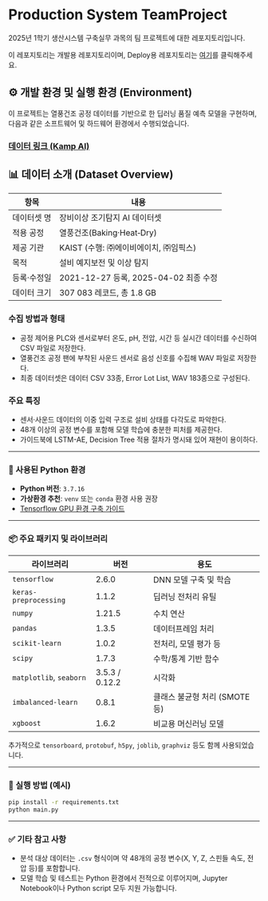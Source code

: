 # Production System TeamProject
2025년 1학기 생산시스템 구축실무 과목의 팀 프로젝트에 대한 레포지토리입니다.

이 레포지토리는 개발용 레포지토리이며, Deploy용 레포지토리는 [여기](https://github.com/Nekerworld/Production-System-Public)를 클릭해주세요.

## ⚙️ 개발 환경 및 실행 환경 (Environment)

이 프로젝트는 열풍건조 공정 데이터를 기반으로 한 딥러닝 품질 예측 모델을 구현하며, 다음과 같은 소프트웨어 및 하드웨어 환경에서 수행되었습니다.
### [데이터 링크 (Kamp AI)](https://www.kamp-ai.kr/aidataDetail?page=1&DATASET_SEQ=23)

## 📊 데이터 소개 (Dataset Overview)

| 항목     | 내용                                                    |
| ------ | ----------------------------------------------------- |
| 데이터셋 명 | 장비이상 조기탐지 AI 데이터셋                                     |
| 적용 공정  | 열풍건조(Baking·Heat‐Dry)                                 |
| 제공 기관  | KAIST (수행: ㈜에이비에이치, ㈜임픽스)                             |
| 목적     | 설비 예지보전 및 이상 탐지                                       |
| 등록·수정일 | 2021-12-27 등록, 2025-04-02 최종 수정                       |
| 데이터 크기 | 307 083 레코드, 총 1.8 GB                                 |

### 수집 방법과 형태

* 공정 제어용 PLC와 센서로부터 온도, pH, 전압, 시간 등 실시간 데이터를 수신하여 CSV 파일로 저장한다.
* 열풍건조 공정 팬에 부착된 사운드 센서로 음성 신호를 수집해 WAV 파일로 저장한다.
* 최종 데이터셋은 데이터 CSV 33종, Error Lot List, WAV 183종으로 구성된다.

### 주요 특징

* 센서·사운드 데이터의 이중 입력 구조로 설비 상태를 다각도로 파악한다.
* 48개 이상의 공정 변수를 포함해 모델 학습에 충분한 피처를 제공한다.
* 가이드북에 LSTM-AE, Decision Tree 적용 절차가 명시돼 있어 재현이 용이하다.

---

### 📌 사용된 Python 환경

* **Python 버전**: `3.7.16`
* **가상환경 추천**: `venv` 또는 `conda` 환경 사용 권장
* [Tensorflow GPU 환경 구축 가이드](https://youtu.be/M4urbN0fPyM?list=FLymXUrZPMX6J6TBv0ytj4jA)

---

### 📦 주요 패키지 및 라이브러리

| 라이브러리                   | 버전             | 용도                   |
| ----------------------- | -------------- | -------------------- |
| `tensorflow`            | 2.6.0          | DNN 모델 구축 및 학습       |
| `keras-preprocessing`   | 1.1.2          | 딥러닝 전처리 유틸           |
| `numpy`                 | 1.21.5         | 수치 연산                |
| `pandas`                | 1.3.5          | 데이터프레임 처리            |
| `scikit-learn`          | 1.0.2          | 전처리, 모델 평가 등         |
| `scipy`                 | 1.7.3          | 수학/통계 기반 함수          |
| `matplotlib`, `seaborn` | 3.5.3 / 0.12.2 | 시각화                  |
| `imbalanced-learn`      | 0.8.1          | 클래스 불균형 처리 (SMOTE 등) |
| `xgboost`               | 1.6.2          | 비교용 머신러닝 모델          |

추가적으로 `tensorboard`, `protobuf`, `h5py`, `joblib`, `graphviz` 등도 함께 사용되었습니다.

---

### 📎 실행 방법 (예시)

```bash
pip install -r requirements.txt
python main.py
```

---

### ✅ 기타 참고 사항

* 분석 대상 데이터는 `.csv` 형식이며 약 48개의 공정 변수(X, Y, Z, 스핀들 속도, 전압 등)를 포함합니다.
* 모델 학습 및 테스트는 Python 환경에서 전적으로 이루어지며, Jupyter Notebook이나 Python script 모두 지원 가능합니다.
